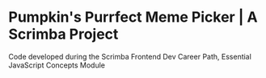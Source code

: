 # Pumpkin's Purrfect Meme Picker | A Scrimba Project

Code developed during the Scrimba Frontend Dev Career Path, Essential JavaScript Concepts Module